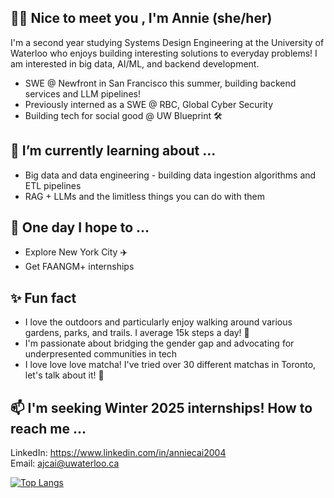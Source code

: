 ## 👋🏻 Nice to meet you , I'm Annie (she/her)

I'm a second year studying Systems Design Engineering at the University of Waterloo who enjoys building interesting solutions to everyday problems! I am interested in big data, AI/ML, and backend development.

- SWE @ Newfront in San Francisco this summer, building backend services and LLM pipelines!
- Previously interned as a SWE @ RBC, Global Cyber Security
- Building tech for social good @ UW Blueprint 🛠️

## 🌱 I’m currently learning about ...
- Big data and data engineering - building data ingestion algorithms and ETL pipelines
- RAG + LLMs and the limitless things you can do with them

## 💭 One day I hope to ...
- Explore New York City ✈️
- Get FAANGM+ internships

## ✨ Fun fact
- I love the outdoors and particularly enjoy walking around various gardens, parks, and trails. I average 15k steps a day! 🌲
- I'm passionate about bridging the gender gap and advocating for underpresented communities in tech         
- I love love love matcha! I've tried over 30 different matchas in Toronto, let's talk about it! 🍵

## 📫 I'm seeking Winter 2025 internships! How to reach me ... 
LinkedIn: https://www.linkedin.com/in/anniecai2004                                                                                                                         
Email: ajcai@uwaterloo.ca
                                                                                                                                                                         
[![Top Langs](https://github-readme-stats.vercel.app/api/top-langs/?username=aanxniee&layout=compact&theme=swift&show_icons=true)](https://github.com/aanxniee/github-readme-stats)


